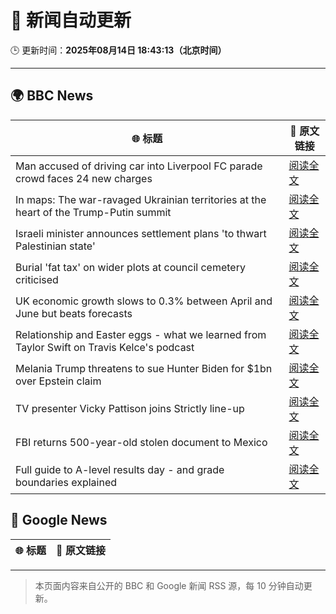 # 🧠 新闻自动更新

🕒 更新时间：**2025年08月14日 18:43:13（北京时间）**

---

## 🌍 BBC News

| 🌐 标题 | 🔗 原文链接 |
|--------|-------------|
| Man accused of driving car into Liverpool FC parade crowd faces 24 new charges | [阅读全文](https://www.bbc.com/news/articles/cn47wq93vn2o?at_medium=RSS&at_campaign=rss) |
| In maps: The war-ravaged Ukrainian territories at the heart of the Trump-Putin summit | [阅读全文](https://www.bbc.com/news/articles/cgkrn433lk2o?at_medium=RSS&at_campaign=rss) |
| Israeli minister announces settlement plans 'to thwart Palestinian state' | [阅读全文](https://www.bbc.com/news/articles/ckgdzxpkdd7o?at_medium=RSS&at_campaign=rss) |
| Burial 'fat tax' on wider plots at council cemetery criticised | [阅读全文](https://www.bbc.com/news/articles/c4gzx347z4vo?at_medium=RSS&at_campaign=rss) |
| UK economic growth slows to 0.3% between April and June but beats forecasts | [阅读全文](https://www.bbc.com/news/articles/c0ml42ww740o?at_medium=RSS&at_campaign=rss) |
| Relationship and Easter eggs - what we learned from Taylor Swift on Travis Kelce's podcast | [阅读全文](https://www.bbc.com/news/articles/cedv5dy9v8lo?at_medium=RSS&at_campaign=rss) |
| Melania Trump threatens to sue Hunter Biden for $1bn over Epstein claim | [阅读全文](https://www.bbc.com/news/articles/cqjyw0l9d82o?at_medium=RSS&at_campaign=rss) |
| TV presenter Vicky Pattison joins Strictly line-up | [阅读全文](https://www.bbc.com/news/articles/cly3318nrmpo?at_medium=RSS&at_campaign=rss) |
| FBI returns 500-year-old stolen document to Mexico | [阅读全文](https://www.bbc.com/news/articles/c62we83d1lno?at_medium=RSS&at_campaign=rss) |
| Full guide to A-level results day - and grade boundaries explained | [阅读全文](https://www.bbc.com/news/articles/c07dz891gy5o?at_medium=RSS&at_campaign=rss) |

## 📰 Google News

| 🌐 标题 | 🔗 原文链接 |
|--------|-------------|

---
> 本页面内容来自公开的 BBC 和 Google 新闻 RSS 源，每 10 分钟自动更新。